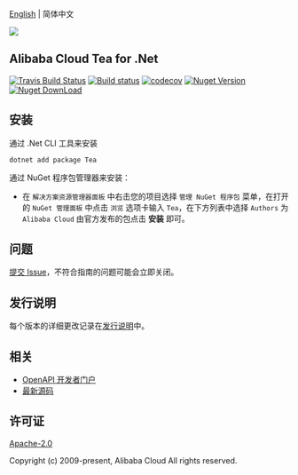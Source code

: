 [English](./README.md) | 简体中文

![](https://aliyunsdk-pages.alicdn.com/icons/AlibabaCloud.svg)

## Alibaba Cloud Tea for .Net

[![Travis Build Status](https://travis-ci.org/aliyun/tea-csharp.svg?branch=master)](https://travis-ci.org/aliyun/tea-csharp)
[![Build status](https://ci.appveyor.com/api/projects/status/cjnm7itugqbuhum2/branch/master?svg=true)](https://ci.appveyor.com/project/aliyun/tea-csharp/branch/master)
[![codecov](https://codecov.io/gh/aliyun/tea-csharp/branch/master/graph/badge.svg)](https://codecov.io/gh/aliyun/tea-csharp)
[![Nuget Version](https://badge.fury.io/nu/Tea.svg)](https://badge.fury.io/nu/Tea)
[![Nuget DownLoad](https://img.shields.io/nuget/dt/Tea.svg?label=Nuget%20Download&style=flat)](https://www.nuget.org/packages/Tea/)

## 安装

通过 .Net CLI 工具来安装

    dotnet add package Tea

通过 NuGet 程序包管理器来安装：

* 在 `解决方案资源管理器面板` 中右击您的项目选择 `管理 NuGet 程序包` 菜单，在打开的 `NuGet 管理面板` 中点击 `浏览` 选项卡输入 `Tea`，在下方列表中选择 `Authors` 为 `Alibaba Cloud` 由官方发布的包点击 **安装** 即可。

## 问题
[提交 Issue](https://github.com/aliyun/tea-csharp/issues/new)，不符合指南的问题可能会立即关闭。

## 发行说明
每个版本的详细更改记录在[发行说明](./ChangeLog.md)中。

## 相关
* [OpenAPI 开发者门户](https://next.api.aliyun.com/)
* [最新源码](https://github.com/aliyun/tea-csharp)

## 许可证
[Apache-2.0](http://www.apache.org/licenses/LICENSE-2.0)

Copyright (c) 2009-present, Alibaba Cloud All rights reserved.

